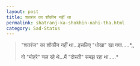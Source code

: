 ```yaml
---
layout: post
title: शतरंज का शौकीन नहीं था
permalink: shatranj-ka-shokhin-nahi-tha.html
category: Sad-Status
---
```

> "शतरंज" का शौकीन नहीं था...इसलिए "धोखा" खा गया.....*,,
> 
>  वो "मोहरे" चल रहे थे...मैं "दोस्ती" समझ रहा था.....*
